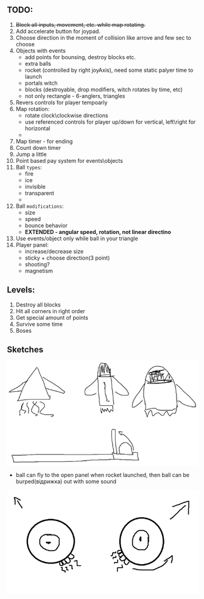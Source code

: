 ## TODO:
1. ~~Block all inputs, movement, etc. while map rotating.~~
2. Add accelerate button for joypad.
3. Choose direction in the moment of collision like arrove and few sec to choose
4. Objects with events
   - add points for bounsing, destroy blocks etc.
   - extra balls
   - rocket (controlled by right joyAxis), need some static palyer time to launch
   - portals witch 
   - blocks (destroyable, drop modifiers, witch rotates by time, etc)
   - not only rectangle - 6-anglers, triangles
5. Revers controls for player tempoarly
6. Map rotation:
   - rotate clock\clockwise directions
   - use referenced controls for player up/down for vertical, left\right for horizontal
   - 
7. Map timer - for ending
8. Count down timer
9. Jump a little
10. Point based pay system for events\objects
11. Ball ```types```:
    - fire
    - ice
    - invisible
    - transparent
    - 
12. Ball ```modifications```:
    - size
    - speed
    - bounce behavior
    - **EXTENDED - angular speed, rotation, not linear directino**
13. Use events/object only while ball in your triangle
14. Player panel:
    - increase/decrease size
    - sticky + choose direction(3 point)
    - shooting?
    - magnetism

## Levels:

1. Destroy all blocks
2. Hit all corners in right order
3. Get special amount of points
4. Survive some time
5. Boses

## Sketches

![Alt text](docs/rocket_template.png)
* ball can fly to the open panel when rocket launched, then ball can be burped(відрижка) out with some sound

![Alt text](docs/rocket_template_2.png)






